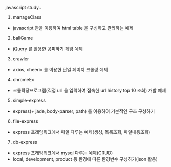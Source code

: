 javascript study..

1. manageClass
  - javascript  만을 이용하여 html table 을 구성하고 관리하는 예제
  
2. ballGame
  - jQuery 를 활용한 공피하기 게임 예제
  
3. crawler
  - axios, cheerio 를 이용한 단일 페이지 크롤링 예제

4. chromeEx
  - 크롬확장프로그램(직접 url 을 입력하여 접속한 url history top 10 조회) 개발 예제

5. simple-express
  - express(+ jade, body-parser, path) 를 이용하여 기본적인 구조 구성하기

6. file-express
  - express 프레임워크에서 파일 다루는 예제(생성, 목록조회, 파일내용조회)

7. db-express
  - express 프레임워크에서 mysql 다루는 예제(CRUD)
  - local, development, product 등 환경에 따른 환경변수 구성하기(json 활용)